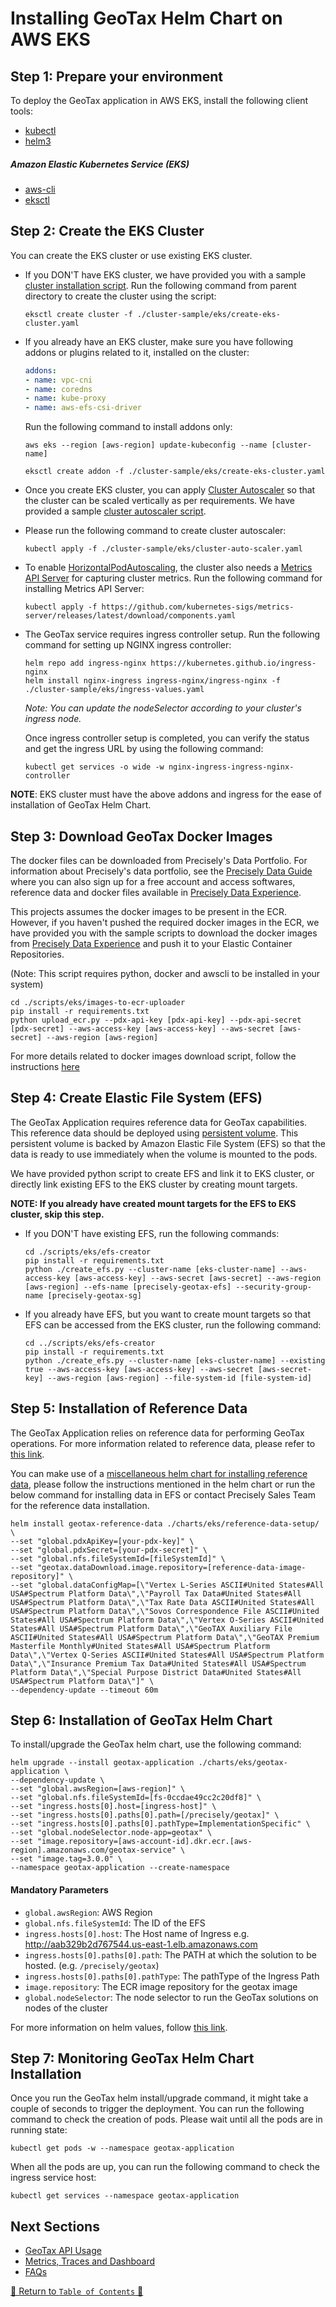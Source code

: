 # Installing GeoTax Helm Chart on AWS EKS

## Step 1: Prepare your environment

To deploy the GeoTax application in AWS EKS, install the following client tools:

- [kubectl](https://kubernetes.io/docs/tasks/tools/install-kubectl/)
- [helm3](https://helm.sh/docs/intro/install/)

##### Amazon Elastic Kubernetes Service (EKS)

- [aws-cli](https://docs.aws.amazon.com/cli/latest/userguide/cli-chap-install.html)
- [eksctl](https://docs.aws.amazon.com/eks/latest/userguide/getting-started-eksctl.html)

## Step 2: Create the EKS Cluster

You can create the EKS cluster or use existing EKS cluster.

- If you DON'T have EKS cluster, we have provided you with a
  sample [cluster installation script](../../../cluster-sample/eks/create-eks-cluster.yaml). Run the following command from
  parent directory to create the cluster using the script:
    ```shell
    eksctl create cluster -f ./cluster-sample/eks/create-eks-cluster.yaml
    ```

- If you already have an EKS cluster, make sure you have following addons or plugins related to it, installed on the
  cluster:
    ```yaml
    addons:
    - name: vpc-cni
    - name: coredns
    - name: kube-proxy
    - name: aws-efs-csi-driver
    ```
  Run the following command to install addons only:
    ```shell
    aws eks --region [aws-region] update-kubeconfig --name [cluster-name]
    
    eksctl create addon -f ./cluster-sample/eks/create-eks-cluster.yaml
    ```
- Once you create EKS cluster, you can
  apply [Cluster Autoscaler](https://github.com/kubernetes/autoscaler/tree/master/cluster-autoscaler) so that the
  cluster can be scaled vertically as per requirements. We have provided a sample [cluster autoscaler script](../../../cluster-sample/eks/cluster-auto-scaler.yaml). 
- Please run the following command to create cluster autoscaler:
    ```shell
    kubectl apply -f ./cluster-sample/eks/cluster-auto-scaler.yaml
    ```
- To enable [HorizontalPodAutoscaling](https://kubernetes.io/docs/tasks/run-application/horizontal-pod-autoscale/), the
  cluster also needs a [Metrics API Server](https://github.com/kubernetes-sigs/metrics-server) for capturing cluster
  metrics. Run the following command for installing Metrics API Server:
    ```shell
    kubectl apply -f https://github.com/kubernetes-sigs/metrics-server/releases/latest/download/components.yaml
    ```
- The GeoTax service requires ingress controller setup. Run the following command for setting up NGINX ingress controller:
  ```shell
  helm repo add ingress-nginx https://kubernetes.github.io/ingress-nginx
  helm install nginx-ingress ingress-nginx/ingress-nginx -f ./cluster-sample/eks/ingress-values.yaml
  ```
  *Note: You can update the nodeSelector according to your cluster's ingress node.*

  Once ingress controller setup is completed, you can verify the status and get the ingress URL by using the following command:
  ```shell
  kubectl get services -o wide -w nginx-ingress-ingress-nginx-controller    
  ```

**NOTE**: EKS cluster must have the above addons and ingress for the ease of installation of GeoTax Helm Chart.

## Step 3: Download GeoTax Docker Images

The docker files can be downloaded from Precisely's Data Portfolio. For information about Precisely's data portfolio,
see the [Precisely Data Guide](https://dataguide.precisely.com/) where you can also sign up for a free account and
access softwares, reference data and docker files available in [Precisely Data Experience](https://data.precisely.com/).

This projects assumes the docker images to be present in the ECR. However, if you haven't pushed the required docker
images in the ECR, we have provided you with the sample scripts to download the docker images
from [Precisely Data Experience](https://data.precisely.com/)
and push it to your Elastic Container Repositories.

(Note: This script requires python, docker and awscli to be installed in your system)

```shell
cd ./scripts/eks/images-to-ecr-uploader
pip install -r requirements.txt
python upload_ecr.py --pdx-api-key [pdx-api-key] --pdx-api-secret [pdx-secret] --aws-access-key [aws-access-key] --aws-secret [aws-secret] --aws-region [aws-region]
```

For more details related to docker images download script, follow the
instructions [here](../../../scripts/eks/images-to-ecr-uploader/README.md)

## Step 4: Create Elastic File System (EFS)

The GeoTax Application requires reference data for GeoTax capabilities. This reference data should be
deployed using [persistent volume](https://kubernetes.io/docs/concepts/storage/persistent-volumes/). This persistent
volume is backed by Amazon Elastic File System (EFS) so that the data is ready to use immediately when the volume is
mounted to the pods.

We have provided python script to create EFS and link it to EKS cluster, or directly link existing EFS to the EKS cluster by creating mount targets.

**NOTE: If you already have created mount targets for the EFS to EKS cluster, skip this step.**

- If you DON'T have existing EFS, run the following commands:
  ```shell
  cd ./scripts/eks/efs-creator
  pip install -r requirements.txt
  python ./create_efs.py --cluster-name [eks-cluster-name] --aws-access-key [aws-access-key] --aws-secret [aws-secret] --aws-region [aws-region] --efs-name [precisely-geotax-efs] --security-group-name [precisely-geotax-sg]
  ```

- If you already have EFS, but you want to create mount targets so that EFS can be accessed from the EKS cluster, run the following command:
  ```shell
  cd ../scripts/eks/efs-creator
  pip install -r requirements.txt
  python ./create_efs.py --cluster-name [eks-cluster-name] --existing true --aws-access-key [aws-access-key] --aws-secret [aws-secret-key] --aws-region [aws-region] --file-system-id [file-system-id]
  ```

## Step 5: Installation of Reference Data

The GeoTax Application relies on reference data for performing GeoTax operations. For more information related to reference data, please refer to [this link](../../ReferenceData.md).


You can make use of a [miscellaneous helm chart for installing reference data](../../../charts/eks/reference-data-setup/README.md), please follow the instructions mentioned in the helm chart or run the below command for installing data in EFS or contact Precisely Sales Team for the reference data installation.
```shell
helm install geotax-reference-data ./charts/eks/reference-data-setup/ \
--set "global.pdxApiKey=[your-pdx-key]" \
--set "global.pdxSecret=[your-pdx-secret]" \
--set "global.nfs.fileSystemId=[fileSystemId]" \
--set "geotax.dataDownload.image.repository=[reference-data-image-repository]" \
--set "global.dataConfigMap=[\"Vertex L-Series ASCII#United States#All USA#Spectrum Platform Data\",\"Payroll Tax Data#United States#All USA#Spectrum Platform Data\",\"Tax Rate Data ASCII#United States#All USA#Spectrum Platform Data\",\"Sovos Correspondence File ASCII#United States#All USA#Spectrum Platform Data\",\"Vertex O-Series ASCII#United States#All USA#Spectrum Platform Data\",\"GeoTAX Auxiliary File ASCII#United States#All USA#Spectrum Platform Data\",\"GeoTAX Premium Masterfile Monthly#United States#All USA#Spectrum Platform Data\",\"Vertex Q-Series ASCII#United States#All USA#Spectrum Platform Data\",\"Insurance Premium Tax Data#United States#All USA#Spectrum Platform Data\",\"Special Purpose District Data#United States#All USA#Spectrum Platform Data\"]" \
--dependency-update --timeout 60m
```

## Step 6: Installation of GeoTax Helm Chart

To install/upgrade the GeoTax helm chart, use the following command:

```shell
helm upgrade --install geotax-application ./charts/eks/geotax-application \
--dependency-update \
--set "global.awsRegion=[aws-region]" \
--set "global.nfs.fileSystemId=[fs-0ccdae49cc2c20df8]" \
--set "ingress.hosts[0].host=[ingress-host]" \
--set "ingress.hosts[0].paths[0].path=[/precisely/geotax]" \
--set "ingress.hosts[0].paths[0].pathType=ImplementationSpecific" \
--set "global.nodeSelector.node-app=geotax" \
--set "image.repository=[aws-account-id].dkr.ecr.[aws-region].amazonaws.com/geotax-service" \
--set "image.tag=3.0.0" \
--namespace geotax-application --create-namespace
```

#### Mandatory Parameters

* ``global.awsRegion``: AWS Region
* ``global.nfs.fileSystemId``: The ID of the EFS
* ``ingress.hosts[0].host``: The Host name of Ingress e.g. http://aab329b2d767544.us-east-1.elb.amazonaws.com
* ``ingress.hosts[0].paths[0].path``: The PATH at which the solution to be hosted. (e.g. ``/precisely/geotax``)
* ``ingress.hosts[0].paths[0].pathType``: The pathType of the Ingress Path
* ``image.repository``: The ECR image repository for the geotax image
* ``global.nodeSelector``: The node selector to run the GeoTax solutions on nodes of the cluster

For more information on helm values, follow [this link](../../../charts/eks/geotax-application/README.md#helm-values).

## Step 7: Monitoring GeoTax Helm Chart Installation

Once you run the GeoTax helm install/upgrade command, it might take a couple of seconds to trigger the deployment. You can run the following command to check the creation of pods. Please wait until all the pods are in running state:
```shell
kubectl get pods -w --namespace geotax-application
```

When all the pods are up, you can run the following command to check the ingress service host:
```shell
kubectl get services --namespace geotax-application
```

## Next Sections
- [GeoTax API Usage](../../../charts/eks/geotax-application/README.md#geotax-service-api-usage)
- [Metrics, Traces and Dashboard](../../MetricsAndTraces.md)
- [FAQs](../../faq/FAQs.md)


[🔗 Return to `Table of Contents` 🔗](../../../README.md#guides)